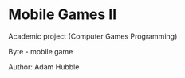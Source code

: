 # Mobile Games II
Academic project (Computer Games Programming)

Byte - mobile game

Author: Adam Hubble
